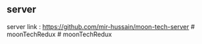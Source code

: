 ## server

server link : https://github.com/mir-hussain/moon-tech-server
#   m o o n T e c h R e d u x  
 # moonTechRedux
